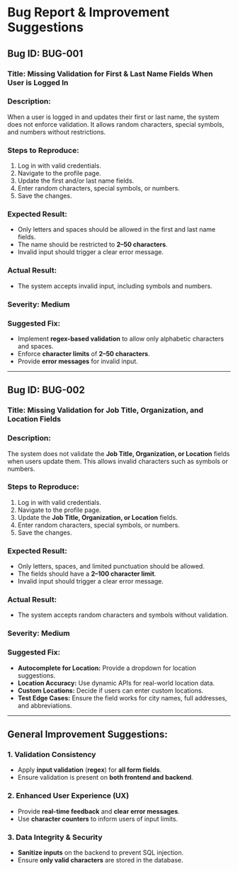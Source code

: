 # Bug Report & Improvement Suggestions  

## **Bug ID:** BUG-001  
### **Title:** Missing Validation for First & Last Name Fields When User is Logged In  

### **Description:**  
When a user is logged in and updates their first or last name, the system does not enforce validation. It allows random characters, special symbols, and numbers without restrictions.  

### **Steps to Reproduce:**  
1. Log in with valid credentials.  
2. Navigate to the profile page.  
3. Update the first and/or last name fields.  
4. Enter random characters, special symbols, or numbers.  
5. Save the changes.  

### **Expected Result:**  
- Only letters and spaces should be allowed in the first and last name fields.  
- The name should be restricted to **2–50 characters**.  
- Invalid input should trigger a clear error message.  

### **Actual Result:**  
- The system accepts invalid input, including symbols and numbers.  

### **Severity:** Medium  

### **Suggested Fix:**  
- Implement **regex-based validation** to allow only alphabetic characters and spaces.  
- Enforce **character limits** of **2–50 characters**.  
- Provide **error messages** for invalid input.  

---

## **Bug ID:** BUG-002  
### **Title:** Missing Validation for Job Title, Organization, and Location Fields  

### **Description:**  
The system does not validate the **Job Title, Organization, or Location** fields when users update them. This allows invalid characters such as symbols or numbers.  

### **Steps to Reproduce:**  
1. Log in with valid credentials.  
2. Navigate to the profile page.  
3. Update the **Job Title, Organization, or Location** fields.  
4. Enter random characters, special symbols, or numbers.  
5. Save the changes.  

### **Expected Result:**  
- Only letters, spaces, and limited punctuation should be allowed.  
- The fields should have a **2–100 character limit**.  
- Invalid input should trigger a clear error message.  

### **Actual Result:**  
- The system accepts random characters and symbols without validation.  

### **Severity:** Medium  

### **Suggested Fix:**  
- **Autocomplete for Location:** Provide a dropdown for location suggestions.  
- **Location Accuracy:** Use dynamic APIs for real-world location data.  
- **Custom Locations:** Decide if users can enter custom locations.  
- **Test Edge Cases:** Ensure the field works for city names, full addresses, and abbreviations.  

---

## **General Improvement Suggestions:**  

### **1. Validation Consistency**  
- Apply **input validation** (**regex**) for **all form fields**.  
- Ensure validation is present on **both frontend and backend**.  

### **2. Enhanced User Experience (UX)**  
- Provide **real-time feedback** and **clear error messages**.  
- Use **character counters** to inform users of input limits.  

### **3. Data Integrity & Security**  
- **Sanitize inputs** on the backend to prevent SQL injection.  
- Ensure **only valid characters** are stored in the database.  

